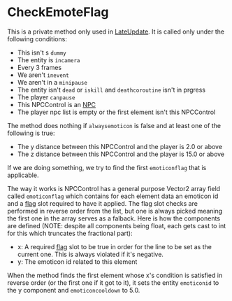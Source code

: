 # CheckEmoteFlag
This is a private method only used in [LateUpdate](../LateUpdate.md). It is called only under the following conditions:
- This isn't s `dummy`
- The entity is `incamera`
- Every 3 frames
- We aren't `inevent`
- We aren't in a `minipause`
- The entity isn't `dead` or `iskill` and `deathcoroutine` isn't in prgress
- The player `canpause`
- This NPCControl is an [NPC](../NPC.md)
- The player npc list is empty or the first element isn't this NPCControl

The method does nothing if `alwaysemoticon` is false and at least one of the following is true:
- The y distance between this NPCControl and the player is 2.0 or above
- The z distance between this NPCControl and the player is 15.0 or above

If we are doing something, we try to find the first `emoticonflag` that is applicable.

The way it works is NPCControl has a general purpose Vector2 array field called `emoticonflag` which contains for each element data an emoticon id and a [flag](../../../Flags%20arrays/flags.md) slot required to have it applied. The flag slot checks are performed in reverse order from the list, but one is always picked meaning the first one in the array serves as a falback. Here is how the components are defined (NOTE: despite all components being float, each gets cast to int for this which truncates the fractional part):

- x: A required [flag](../../../Flags%20arrays/flags.md) slot to be true in order for the line to be set as the current one. This is always violated if it's negative.
- y: The emoticon id related to this element

When the method finds the first element whose x's condition is satisfied in reverse order (or the first one if it got to it), it sets the entity `emoticonid` to the y component and `emoticoncooldown` to 5.0.
